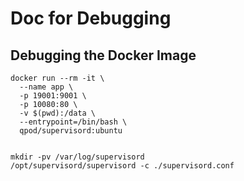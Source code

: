 # Doc for Debugging

## Debugging the Docker Image

```shell
docker run --rm -it \
  --name app \
  -p 19001:9001 \
  -p 10080:80 \
  -v $(pwd):/data \
  --entrypoint=/bin/bash \
  qpod/supervisord:ubuntu


mkdir -pv /var/log/supervisord
/opt/supervisord/supervisord -c ./supervisord.conf
```
